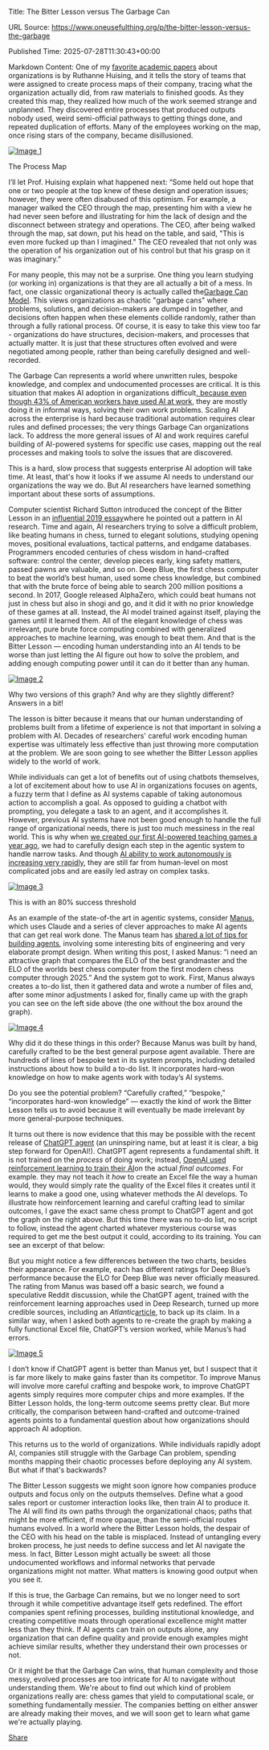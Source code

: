 Title: The Bitter Lesson versus The Garbage Can

URL Source: https://www.oneusefulthing.org/p/the-bitter-lesson-versus-the-garbage

Published Time: 2025-07-28T11:30:43+00:00

Markdown Content:
One of my [favorite academic papers](https://www.researchgate.net/publication/334063511_Moving_off_the_Map_How_Knowledge_of_Organizational_Operations_Empowers_and_Alienates) about organizations is by Ruthanne Huising, and it tells the story of teams that were assigned to create process maps of their company, tracing what the organization actually did, from raw materials to finished goods. As they created this map, they realized how much of the work seemed strange and unplanned. They discovered entire processes that produced outputs nobody used, weird semi-official pathways to getting things done, and repeated duplication of efforts. Many of the employees working on the map, once rising stars of the company, became disillusioned.

[![Image 1](https://substackcdn.com/image/fetch/$s_!6mi3!,w_1456,c_limit,f_auto,q_auto:good,fl_progressive:steep/https%3A%2F%2Fsubstack-post-media.s3.amazonaws.com%2Fpublic%2Fimages%2Fce4e863e-d237-4a45-bddd-ca74028b7c4a_1564x1177.jpeg)](https://substackcdn.com/image/fetch/$s_!6mi3!,f_auto,q_auto:good,fl_progressive:steep/https%3A%2F%2Fsubstack-post-media.s3.amazonaws.com%2Fpublic%2Fimages%2Fce4e863e-d237-4a45-bddd-ca74028b7c4a_1564x1177.jpeg)

The Process Map

I’ll let Prof. Huising explain what happened next: “Some held out hope that one or two people at the top knew of these design and operation issues; however, they were often disabused of this optimism. For example, a manager walked the CEO through the map, presenting him with a view he had never seen before and illustrating for him the lack of design and the disconnect between strategy and operations. The CEO, after being walked through the map, sat down, put his head on the table, and said, "This is even more fucked up than I imagined." The CEO revealed that not only was the operation of his organization out of his control but that his grasp on it was imaginary.”

For many people, this may not be a surprise. One thing you learn studying (or working in) organizations is that they are all actually a bit of a mess. In fact, one classic organizational theory is actually called the[Garbage Can Model](https://www.jstor.org/stable/2392088). This views organizations as chaotic "garbage cans" where problems, solutions, and decision-makers are dumped in together, and decisions often happen when these elements collide randomly, rather than through a fully rational process. Of course, it is easy to take this view too far - organizations do have structures, decision-makers, and processes that actually matter. It is just that these structures often evolved and were negotiated among people, rather than being carefully designed and well-recorded.

The Garbage Can represents a world where unwritten rules, bespoke knowledge, and complex and undocumented processes are critical. It is this situation that makes AI adoption in organizations difficult[, because even though 43% of American workers have used AI at work](https://papers.ssrn.com/sol3/papers.cfm?abstract_id=5136877), they are mostly doing it in informal ways, solving their own work problems. Scaling AI across the enterprise is hard because traditional automation requires clear rules and defined processes; the very things Garbage Can organizations lack. To address the more general issues of AI and work requires careful building of AI-powered systems for specific use cases, mapping out the real processes and making tools to solve the issues that are discovered.

This is a hard, slow process that suggests enterprise AI adoption will take time. At least, that's how it looks if we assume AI needs to understand our organizations the way we do. But AI researchers have learned something important about these sorts of assumptions.

Computer scientist Richard Sutton introduced the concept of the Bitter Lesson in an [influential 2019 essay](https://www.cs.utexas.edu/~eunsol/courses/data/bitter_lesson.pdf)where he pointed out a pattern in AI research. Time and again, AI researchers trying to solve a difficult problem, like beating humans in chess, turned to elegant solutions, studying opening moves, positional evaluations, tactical patterns, and endgame databases. Programmers encoded centuries of chess wisdom in hand-crafted software: control the center, develop pieces early, king safety matters, passed pawns are valuable, and so on. Deep Blue, the first chess computer to beat the world’s best human, used some chess knowledge, but combined that with the brute force of being able to search 200 million positions a second. In 2017, Google released AlphaZero, which could beat humans not just in chess but also in shogi and go, and it did it with no prior knowledge of these games at all. Instead, the AI model trained against itself, playing the games until it learned them. All of the elegant knowledge of chess was irrelevant, pure brute force computing combined with generalized approaches to machine learning, was enough to beat them. And that is the Bitter Lesson — encoding human understanding into an AI tends to be worse than just letting the AI figure out how to solve the problem, and adding enough computing power until it can do it better than any human.

[![Image 2](https://substackcdn.com/image/fetch/$s_!ikhB!,w_1456,c_limit,f_auto,q_auto:good,fl_progressive:steep/https%3A%2F%2Fsubstack-post-media.s3.amazonaws.com%2Fpublic%2Fimages%2F5afe61f0-bbcf-41c6-9c50-45169ad5d08b_7520x2240.png)](https://substackcdn.com/image/fetch/$s_!ikhB!,f_auto,q_auto:good,fl_progressive:steep/https%3A%2F%2Fsubstack-post-media.s3.amazonaws.com%2Fpublic%2Fimages%2F5afe61f0-bbcf-41c6-9c50-45169ad5d08b_7520x2240.png)

Why two versions of this graph? And why are they slightly different? Answers in a bit!

The lesson is bitter because it means that our human understanding of problems built from a lifetime of experience is not that important in solving a problem with AI. Decades of researchers' careful work encoding human expertise was ultimately less effective than just throwing more computation at the problem. We are soon going to see whether the Bitter Lesson applies widely to the world of work.

While individuals can get a lot of benefits out of using chatbots themselves, a lot of excitement about how to use AI in organizations focuses on agents, a fuzzy term that I define as AI systems capable of taking autonomous action to accomplish a goal. As opposed to guiding a chatbot with prompting, you delegate a task to an agent, and it accomplishes it. However, previous AI systems have not been good enough to handle the full range of organizational needs, there is just too much messiness in the real world. This is why when [we created our first AI-powered teaching games a year ago](https://arxiv.org/abs/2407.12796), we had to carefully design each step in the agentic system to handle narrow tasks. And though [AI ability to work autonomously is increasing very rapidly](https://metr.org/blog/2025-03-19-measuring-ai-ability-to-complete-long-tasks/), they are still far from human-level on most complicated jobs and are easily led astray on complex tasks.

[![Image 3](https://substackcdn.com/image/fetch/$s_!OF2s!,w_1456,c_limit,f_auto,q_auto:good,fl_progressive:steep/https%3A%2F%2Fsubstack-post-media.s3.amazonaws.com%2Fpublic%2Fimages%2Fb96a5b15-fcdc-46ff-abf2-9198917dc438_1685x697.png)](https://substackcdn.com/image/fetch/$s_!OF2s!,f_auto,q_auto:good,fl_progressive:steep/https%3A%2F%2Fsubstack-post-media.s3.amazonaws.com%2Fpublic%2Fimages%2Fb96a5b15-fcdc-46ff-abf2-9198917dc438_1685x697.png)

This is with an 80% success threshold

As an example of the state-of-the art in agentic systems, consider [Manus](https://manus.im/app), which uses Claude and a series of clever approaches to make AI agents that can get real work done. The Manus team has [shared a lot of tips for building agents](https://manus.im/blog/Context-Engineering-for-AI-Agents-Lessons-from-Building-Manus), involving some interesting bits of engineering and very elaborate prompt design. When writing this post, I asked Manus: “i need an attractive graph that compares the ELO of the best grandmaster and the ELO of the worlds best chess computer from the first modern chess computer through 2025.” And the system got to work. First, Manus always creates a to-do list, then it gathered data and wrote a number of files and, after some minor adjustments I asked for, finally came up with the graph you can see on the left side above (the one without the box around the graph).

[![Image 4](https://substackcdn.com/image/fetch/$s_!eA10!,w_1456,c_limit,f_auto,q_auto:good,fl_progressive:steep/https%3A%2F%2Fsubstack-post-media.s3.amazonaws.com%2Fpublic%2Fimages%2F0d8af0ab-7554-4bb8-8205-7210ac866825_997x644.png)](https://substackcdn.com/image/fetch/$s_!eA10!,f_auto,q_auto:good,fl_progressive:steep/https%3A%2F%2Fsubstack-post-media.s3.amazonaws.com%2Fpublic%2Fimages%2F0d8af0ab-7554-4bb8-8205-7210ac866825_997x644.png)

Why did it do these things in this order? Because Manus was built by hand, carefully crafted to be the best general purpose agent available. There are hundreds of lines of bespoke text in its system prompts, including detailed instructions about how to build a to-do list. It incorporates hard-won knowledge on how to make agents work with today’s AI systems.

Do you see the potential problem? “Carefully crafted,” “bespoke,” “incorporates hard-won knowledge” — exactly the kind of work the Bitter Lesson tells us to avoid because it will eventually be made irrelevant by more general-purpose techniques.

It turns out there is now evidence that this may be possible with the recent release of [ChatGPT agent](https://openai.com/index/introducing-chatgpt-agent/) (an uninspiring name, but at least it is clear, a big step forward for OpenAI!). ChatGPT agent represents a fundamental shift. It is not trained on the _process_ of doing work; instead, [OpenAI used reinforcement learning to train their AI](https://www.youtube.com/watch?v=YNWWu0aZ5pY)on the actual _final outcomes_. For example. they may not teach it _how_ to create an Excel file the way a human would, they would simply rate the quality of the Excel files it creates until it learns to make a good one, using whatever methods the AI develops. To illustrate how reinforcement learning and careful crafting lead to similar outcomes, I gave the exact same chess prompt to ChatGPT agent and got the graph on the right above. But this time there was no to-do list, no script to follow, instead the agent charted whatever mysterious course was required to get me the best output it could, according to its training. You can see an excerpt of that below:

But you might notice a few differences between the two charts, besides their appearance. For example, each has different ratings for Deep Blue’s performance because the ELO for Deep Blue was never officially measured. The rating from Manus was based off a basic search, we found a speculative Reddit discussion, while the ChatGPT agent, trained with the reinforcement learning approaches used in Deep Research, turned up more credible sources, including an _Atlantic_[article](https://www.theatlantic.com/technology/archive/2022/09/carlsen-niemann-chess-cheating-poker/671472/), to back up its claim. In a similar way, when I asked both agents to re-create the graph by making a fully functional Excel file, ChatGPT’s version worked, while Manus’s had errors.

[![Image 5](https://substackcdn.com/image/fetch/$s_!ZZME!,w_1456,c_limit,f_auto,q_auto:good,fl_progressive:steep/https%3A%2F%2Fsubstack-post-media.s3.amazonaws.com%2Fpublic%2Fimages%2F4c026d7b-14d4-40a9-858c-6f5f739551d0_3039x745.png)](https://substackcdn.com/image/fetch/$s_!ZZME!,f_auto,q_auto:good,fl_progressive:steep/https%3A%2F%2Fsubstack-post-media.s3.amazonaws.com%2Fpublic%2Fimages%2F4c026d7b-14d4-40a9-858c-6f5f739551d0_3039x745.png)

I don’t know if ChatGPT agent is better than Manus yet, but I suspect that it is far more likely to make gains faster than its competitor. To improve Manus will involve more careful crafting and bespoke work, to improve ChatGPT agents simply requires more computer chips and more examples. If the Bitter Lesson holds, the long-term outcome seems pretty clear. But more critically, the comparison between hand-crafted and outcome-trained agents points to a fundamental question about how organizations should approach AI adoption.

This returns us to the world of organizations. While individuals rapidly adopt AI, companies still struggle with the Garbage Can problem, spending months mapping their chaotic processes before deploying any AI system. But what if that's backwards?

The Bitter Lesson suggests we might soon ignore how companies produce outputs and focus only on the outputs themselves. Define what a good sales report or customer interaction looks like, then train AI to produce it. The AI will find its own paths through the organizational chaos; paths that might be more efficient, if more opaque, than the semi-official routes humans evolved. In a world where the Bitter Lesson holds, the despair of the CEO with his head on the table is misplaced. Instead of untangling every broken process, he just needs to define success and let AI navigate the mess. In fact, Bitter Lesson might actually be sweet: all those undocumented workflows and informal networks that pervade organizations might not matter. What matters is knowing good output when you see it.

If this is true, the Garbage Can remains, but we no longer need to sort through it while competitive advantage itself gets redefined. The effort companies spent refining processes, building institutional knowledge, and creating competitive moats through operational excellence might matter less than they think. If AI agents can train on outputs alone, any organization that can define quality and provide enough examples might achieve similar results, whether they understand their own processes or not.

Or it might be that the Garbage Can wins, that human complexity and those messy, evolved processes are too intricate for AI to navigate without understanding them. We're about to find out which kind of problem organizations really are: chess games that yield to computational scale, or something fundamentally messier. The companies betting on either answer are already making their moves, and we will soon get to learn what game we're actually playing.

[Share](https://www.oneusefulthing.org/p/the-bitter-lesson-versus-the-garbage?utm_source=substack&utm_medium=email&utm_content=share&action=share)
